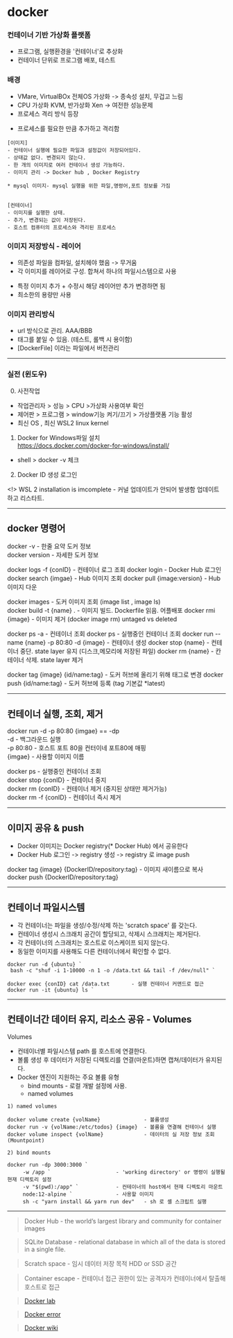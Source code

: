 # docker

### 컨테이너 기반 가상화 플랫폼

- 프로그램, 실행환경을 '컨테이너'로 추상화  
- 컨테이너 단위로 프로그램 배포, 테스트  

### 배경  
* VMare, VirtualBOx  전체OS 가상화 -> 종속성 설치, 무겁고 느림   
* CPU 가상화 KVM, 반가상화 Xen    ->  여전한 성능문제  
* 프로세스 격리 방식 등장  
- 프로세스를 필요한 만큼 추가하고 격리함       

```
[이미지]  
- 컨테이너 실행에 필요한 파일과 설정값이 저장되어있다.  
- 상태값 없다. 변경되지 않는다.  
- 한 개의 이미지로 여러 컨테이너 생성 가능하다.  
- 이미지 관리 -> Docker hub , Docker Registry  

* mysql 이미지- mysql 실행을 위한 파일,명령어,포트 정보를 가짐  


[컨테이너]  
- 이미지를 실행한 상태.  
- 추가, 변경되는 값이 저장된다.  
- 호스트 컴퓨터의 프로세스와 격리된 프로세스  

```

### 이미지 저장방식 - 레이어  

* 의존성 파일을 컴파일, 설치헤야 했음 -> 무거움  
* 각 이미지를 레이어로 구성. 합쳐서 하나의 파일시스템으로 사용  
- 특정 이미지 추가 + 수정시 해당 레이어만 추가 변경하면 됨   
- 최소한의 용량만 사용  
  
  
### 이미지 관리방식  
- url 방식으로 관리. AAA/BBB
- 태그를 붙일 수 있음. (테스트, 롤백 시 용이함)  
- [DockerFile] 이라는 파일에서 버전관리  

---
### 실전 (윈도우)  

0) 사전작업  
- 작업관리자 > 성능 > CPU >가상화 사용여부 확인  
- 제어판 > 프로그램 > window기능 켜기/끄기 > 가상플랫폼 기능 활성  
- 최신 OS , 최신 WSL2 linux kernel  

1) Docker for Windows파일 설치  
https://docs.docker.com/docker-for-windows/install/  

- shell > docker -v 체크  
 
2) Docker ID 생성 로그인  

<!> WSL 2 installation is imcomplete  - 커널 업데이트가 안되어 발생함 업데이트 하고 리스타트.

---
## docker 명령어

docker -v                   - 한줄 요약 도커 정보    
docker version              - 자세한 도커 정보  

docker logs -f {conID}      - 컨테이너 로그 조회
docker login                - Docker Hub 로그인
docker search {imgae}       - Hub 이미지 조회
docker pull {image:version} - Hub 이미지 다운

docker images               - 도커 이미지 조회 (image list , image ls)  
docker build -t {name} .    - 이미지 빌드. Dockerfile 읽음. 어플배포
docker rmi {image}          - 이미지 제거 (docker image rm) untaged vs deleted

docker ps -a                - 컨테이너 조회 
docker ps                   - 실행중인 컨테이너 조회
docker run --name {name} 
 -p 80:80 
 -d {image}                 - 컨테이너 생성
docker stop {name}          - 컨테이너 중단. state layer 유지 (디스크,메모리에 저장된 파일)
docker rm {name}            - 칸테이너 삭제. state layer 제거

docker tag {image} {id/name:tag}  - 도커 허브에 올리기 위해 태그로 변경
docker push {id/name:tag}         - 도커 허브에 등록 (tag 기본값 *latest)

--- 
## 컨테이너 실행, 조회, 제거 

docker run -d -p 80:80 {imgae}         == -dp   
-d 	      - 백그라운드 실행  
-p 80:80	- 호스트 포트 80을 컨터이네 포트80에 매핑  
{imgae}	  - 사용할 이미지 이름

docker ps             - 실행중인 컨테이너 조회  
docker stop {conID}   - 컨테이너 중지  
docker rm {conID}     - 컨테이너 제거 (중지된 상태만 제거가능)  
docker rm -f {conID}  - 컨테이너 즉시 제거  

---  
## 이미지 공유 & push  
   
- Docker 이미지는 Docker registry(* Docker Hub) 에서 공유한다   
- Docker Hub 로그인 -> registry 생성 -> registry 로 image push   


docker tag {image} {DockerID/repository:tag} - 이미지 새이름으로 복사  
docker push {DockerID/repository:tag}   

---
## 컨테이너 파일시스템

- 각 컨테이너는 파일을 생성/수정/삭제 하는 'scratch space' 를 갖는다.  
- 컨테이너 생성시 스크래치 공간이 할당되고, 삭제시 스크래치는 제거된다.
- 각 컨테이너의 스크래치는 호스트로 이스케이프 되지 않는다.
- 동일한 이미지를 사용해도 다른 컨테이너에서 확인할 수 없다.
 
```
docker run -d {ubuntu} `
 bash -c "shuf -i 1-10000 -n 1 -o /data.txt && tail -f /dev/null" `

docker exec {conID} cat /data.txt       - 실행 컨테이너 커맨드로 접근
docker run -it {ubuntu} ls `
```

---
## 컨테이너간 데이터 유지, 리소스 공유 - Volumes  

Volumes  
- 컨테이너별 파일시스템 path 를 호스트에 연결한다.
- 볼륨 생성 후 데이터가 저장된 디렉토리를 연결(마운트)하면 캡쳐/데이터가 유지된다.
- Docker 엔진이 지원하는 주요 볼륨 유형
  - bind mounts     - 로컬 개발 설정에 사용. 
  - named volumes   

```
1) named volumes

docker volume create {volName}              - 볼륨생성
docker run -v {volName:/etc/todos} {image}  - 볼륨을 연결해 컨테이너 실행
docker volume inspect {volName}             - 데이터의 실 저장 정보 조회 (Mountpoint)

2) bind mounts 

docker run -dp 3000:3000 `          
     -w /app `                     - 'working directory' or 명령이 실행될 현재 디렉토리 설정
     -v "$(pwd):/app" `            - 컨테이너의 host에서 현재 디렉토리 마운트
     node:12-alpine `              - 사용할 이미지
     sh -c "yarn install && yarn run dev"   - sh 로 셸 스크립트 실행
```


  
---
> Docker Hub - the world’s largest library and community for container images  
  
> SQLite Database - relational database in which all of the data is stored in a single file.

> Scratch space - 임시 데이터 저장 목적 HDD or SSD 공간

> Container escape - 컨테이너 접근 권한이 있는 공격자가 컨테이너에서 탈출해 호스트로 접근 

> [Docker lab](https://labs.play-with-docker.com/)  

> [Docker error](/Docs/error.md)  

> [Docker wiki](https://github.com/gracia10/docker/wiki)
